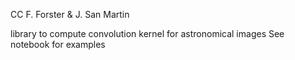 CC
F. Forster & J. San Martin

library to compute convolution kernel for astronomical images
See notebook for examples

